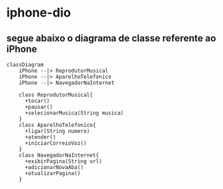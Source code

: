 # iphone-dio
## segue abaixo o diagrama de classe referente ao iPhone

```mermaid
classDiagram
    iPhone --|> ReprodutorMusical
    iPhone --|> AparelhoTelefonico
    iPhone --|> NavegadorNaInternet
    
    class ReprodutorMusical{
      +tocar()
      +pausar()
      +selecionarMusica(String musica)
    }
    class AparelhoTelefonico{
      +ligar(String numero)
      +atender()
      +iniciarCorreioVoz()
    }
    class NavegadorNaInternet{
      +exibirPagina(String url)
      +adicionarNovaAba()
      +atualizarPagina()
    }
```
